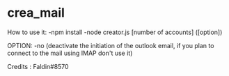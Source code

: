 # crea_mail

How to use it:
  -npm install
  -node creator.js [number of accounts] ([option])

OPTION:
  -no (deactivate the initiation of the outlook email, if you plan to connect to the mail using IMAP don't use it)

Credits : Faldin#8570
